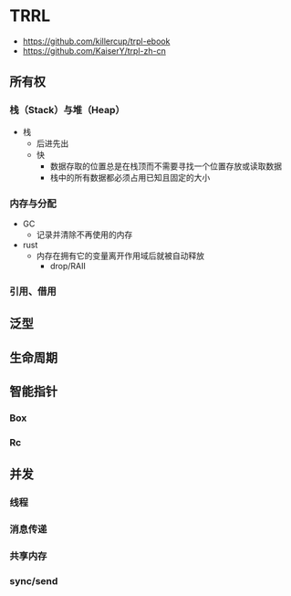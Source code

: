 # TRRL

+ https://github.com/killercup/trpl-ebook
+ https://github.com/KaiserY/trpl-zh-cn

## 所有权
### 栈（Stack）与堆（Heap）
+ 栈
    * 后进先出
    * 快
        - 数据存取的位置总是在栈顶而不需要寻找一个位置存放或读取数据
        - 栈中的所有数据都必须占用已知且固定的大小


### 内存与分配
+ GC
    *  记录并清除不再使用的内存
+ rust
    * 内存在拥有它的变量离开作用域后就被自动释放
        - drop/RAII


### 引用、借用

## 泛型

##  生命周期

## 智能指针

### Box

### Rc

## 并发

### 线程

### 消息传递

### 共享内存

### sync/send

